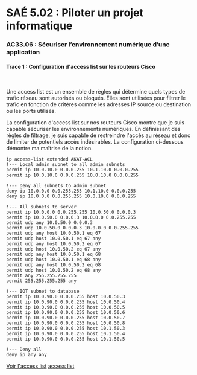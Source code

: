 # SAÉ 5.02 : Piloter un projet informatique
###  AC33.06 : Sécuriser l’environnement numérique d’une application
#### Trace 1 : Configuration d'access list sur les routeurs Cisco

<br/>

Une access list est un ensemble de règles qui détermine quels types de trafic réseau sont autorisés ou bloqués. Elles sont utilisées pour filtrer le trafic en fonction de critères comme les adresses IP source ou destination ou les ports utilisés.

La configuration d'access list sur nos routeurs Cisco montre que je suis capable sécuriser les environnements numériques. En définissant des règles de filtrage, je suis capable de restreindre l'accès au réseau et donc de limiter de potentiels accès indésirables. La configuration ci-dessous démontre ma maîtrise de la notion.
<br/>

```
ip access-list extended AKAT-ACL
!--- Local admin subnet to all admin subnets
permit ip 10.0.10.0 0.0.0.255 10.1.10.0 0.0.0.255
permit ip 10.0.10.0 0.0.0.255 10.0.10.0 0.0.0.255

!--- Deny all subnets to admin subnet
deny ip 10.0.0.0 0.0.255.255 10.1.10.0 0.0.0.255
deny ip 10.0.0.0 0.0.255.255 10.0.10.0 0.0.0.255

!--- All subnets to server
permit ip 10.0.0.0 0.0.255.255 10.0.50.0 0.0.0.3
permit ip 10.0.50.0 0.0.0.3 10.0.0.0 0.0.255.255
permit udp any 10.0.50.0 0.0.0.3
permit udp 10.0.50.0 0.0.0.3 10.0.0.0 0.0.255.255
permit udp any host 10.0.50.1 eq 67
permit udp host 10.0.50.1 eq 67 any
permit udp any host 10.0.50.2 eq 67
permit udp host 10.0.50.2 eq 67 any
permit udp any host 10.0.50.1 eq 68
permit udp host 10.0.50.1 eq 68 any
permit udp any host 10.0.50.2 eq 68
permit udp host 10.0.50.2 eq 68 any
permit any 255.255.255.255
permit 255.255.255.255 any

!--- IOT subnet to database
permit ip 10.0.90.0 0.0.0.255 host 10.0.50.3
permit ip 10.0.90.0 0.0.0.255 host 10.0.50.4
permit ip 10.0.90.0 0.0.0.255 host 10.0.50.5
permit ip 10.0.90.0 0.0.0.255 host 10.0.50.6
permit ip 10.0.90.0 0.0.0.255 host 10.0.50.7
permit ip 10.0.90.0 0.0.0.255 host 10.0.50.8
permit ip 10.0.90.0 0.0.0.255 host 10.1.50.3
permit ip 10.0.90.0 0.0.0.255 host 10.1.50.4
permit ip 10.0.90.0 0.0.0.255 host 10.1.50.5

!--- Deny all
deny ip any any
```

[Voir l'access list](https://github.com/ThomasM2568/sae502/blob/main/Configuration/acl)
[access list](access_list.png)

